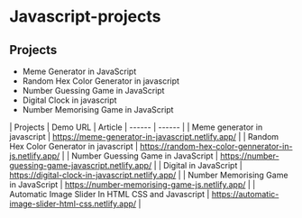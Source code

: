 # Javascript-projects


## Projects

- Meme Generator in JavaScript
- Random Hex Color Generator in javascript
- Number Guessing Game in JavaScript
- Digital Clock in javascript
- Number Memorising Game in JavaScript




| Projects | Demo URL | Article
| ------ | ------ |
| Meme generator in javascript | https://meme-generator-in-javascript.netlify.app/ | 
| Random Hex Color Generator in javascript | https://random-hex-color-gennerator-in-js.netlify.app/ |
| Number Guessing Game in JavaScript | https://number-guessing-game-javascript.netlify.app/ |
| Digital in JavaScript | https://digital-clock-in-javascript.netlify.app/ |
| Number Memorising Game in JavaScript | https://number-memorising-game-js.netlify.app/ |
| Automatic Image Slider In HTML CSS and Javascript | https://automatic-image-slider-html-css.netlify.app/ |


